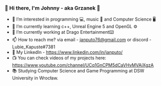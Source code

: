 ### 👋 Hi there, I'm Johnny - aka Grzanek 👋

- 👀 I’m interested in programming 💻, music 🎵 and Computer Science 🖥️
- 🌱 I’m currently learning c++, Unreal Engine 5 and OpenGL ⚙️
- 💞️ I’m currently working at Drago Entertainment⌨️
- 📫 How to reach me? via email - janputo76@gmail.com or discord - Lubie_Kapuste#7381 
- 💼 My LinkedIn - https://www.linkedin.com/in/janputo/
- 📺 You can check videos of my projects here: https://www.youtube.com/channel/UCq1GnCPM5dCaVHvMVAiXgzA
- 📚 Studying Computer Science and Game Programming at DSW University in Wrocław.
